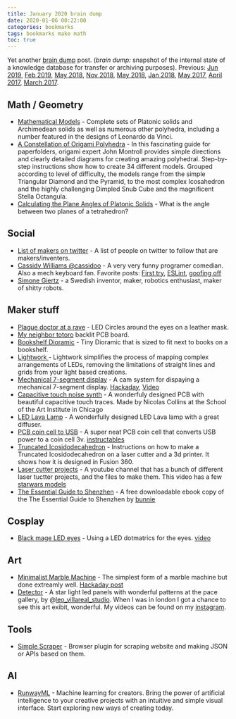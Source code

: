```yaml
---
title: January 2020 brain dump 
date: 2020-01-06 00:22:00
categories: bookmarks
tags: bookmarks make math
toc: true
---
```



Yet another [brain dump](https://en.wikipedia.org/wiki/Brain_dump) post. (*brain dump:* snapshot of the internal state of a knowledge database for transfer or archiving purposes). Previous: [Jun 2019](/jun-2019-brain-dump/),  [Feb 2019](/feb-2019-brain-dump), [May 2018](/may-2018-brain-dump), [Nov 2018](/nov-2018-brain-dump), [May 2018](/may-2018-brain-dump), [Jan 2018](/january-2018-brain-dump), [May 2017](/notes-from-may_2017), [April 2017](/notes-from-april_2017), [March 2017](/notes-from-march_2017). 

## Math / Geometry  

- [Mathematical Models](https://home.cc.umanitoba.ca/~gunderso/pages/models.html) - Complete sets of Platonic solids and Archimedean solids as well as numerous other polyhedra, including a number featured in the designs of Leonardo da Vinci. 
- [A Constellation of Origami Polyhedra](https://www.amazon.ca/Constellation-Origami-Polyhedra-John-Montroll/dp/0486439585/) - In this fascinating guide for paperfolders, origami expert John Montroll provides simple directions and clearly detailed diagrams for creating amazing polyhedral. Step-by-step instructions show how to create 34 different models. Grouped according to level of difficulty, the models range from the simple Triangular Diamond and the Pyramid, to the most complex Icosahedron and the highly challenging Dimpled Snub Cube and the magnificent Stella Octangula.
- [Calculating the Plane Angles of Platonic Solids](https://luckytoilet.wordpress.com/2011/10/11/calculating-the-plane-angles-of-platonic-solids/) - What is the angle between two planes of a tetrahedron?


## Social  

- [List of makers on twitter](https://twitter.com/airbornesurfer/status/1120456497513865218) - A list of people on twitter to follow that are makers/inventers. 
- [Cassidy Williams @cassidoo](https://twitter.com/cassidoo) - A very very funny programer comedian. Also a mech keyboard fan. Favorite posts: [First try](https://twitter.com/cassidoo/status/1153738731188187141), [ESLint](https://twitter.com/cassidoo/status/1185656470953549824), [goofing off](https://twitter.com/cassidoo/status/1179110386445905920)
- [Simone Giertz](https://www.youtube.com/channel/UC3KEoMzNz8eYnwBC34RaKCQ) - a Swedish inventor, maker, robotics enthusiast, maker of shitty robots. 

## Maker stuff 

- [Plague doctor at a rave](https://twitter.com/BanhammersWrath/status/1150139506437316609) - LED Circles around the eyes on a leather mask.
- [My neighbor totoro](https://twitter.com/wireengineer/status/1150201866069905409) backlit PCB board. 
- [Bookshelf Dioramic](https://laughingsquid.com/back-alley-bookshelf-inserts/) - Tiny Dioramic that is sized to fit next to books on a bookshelf.
- [Lightwork ](https://github.com/marvage/Lightwork) - Lightwork simplifies the process of mapping complex arrangements of LEDs, removing the limitations of straight lines and grids from your light based creations.
- [Mechanical 7-segment display](http://fablabsendai-flat.com/2019/11/04/mechanical7seg_en/) - A cam system for dispaying a mechanical 7-segment display. [Hackaday](https://hackaday.com/2019/11/11/mechanical-seven-segment-display-mixes-art-with-hacking/), [Video](https://www.youtube.com/watch?v=tSkKMkYYUJM)
- [Capacitive touch noise synth](https://twitter.com/oshpark/status/1206711384223997958?s=09) - A wonderfuly designed PCB with beautiful capacitive touch traces. Made by Nicolas Collins at the School of the Art Institute in Chicago
- [LED Lava Lamp](https://hackaday.com/2019/03/06/fueled-by-jealousy-this-smart-lamp-really-shines/) - A wonderfully designed LED Lava lamp with a great diffuser.
- [PCB coin cell to USB](https://youtu.be/PJs1Ax6M9Qs?t=671) - A super neat PCB coin cell that converts USB power to a coin cell 3v. [instructables](https://www.instructables.com/id/PCB-Christmas-Tree-Card/)
- [Truncated Icosidodecahedron](https://www.instructables.com/id/Design-Build-a-Truncated-Icosidodecahedron/) - Instructions on how to make a Truncated Icosidodecahedron on a laser cutter and a 3d printer. It shows how it is designed in Fusion 360. 
- [Laser cutter projects](https://www.youtube.com/channel/UC_RbkyX5b3Fh4EGI5xYPfVw) - A youtube channel that has a bunch of different laser tuctter projects, and the files to make them. This video has a few [starwars models](https://www.youtube.com/watch?v=ce86lg4Vz_g)
- [The Essential Guide to Shenzhen](https://www.bunniestudios.com/blog/?p=5689) - A free downloadable ebook copy of the The Essential Guide to Shenzhen by [bunnie](https://twitter.com/bunniestudios) 

## Cosplay 

- [Black mage LED eyes](https://twitter.com/labratbot/status/1130450748284841984) - Using a LED dotmatrics for the eyes. [video](https://www.instagram.com/p/BxptEeencqw/?igshid=ijvoo59mhtbo)

## Art 

- [Minimalist Marble Machine](https://tinkerlog.com/2015/02/24/minimalist-marble-machine/) - The simplest form of a marble machine but done extreamly well. [Hackaday post](https://hackaday.com/2015/03/21/your-marble-machine-doesnt-need-to-change-the-world/)
- [Detector](https://www.instagram.com/p/B5L9C8lFRrw/?igshid=1peo39679eni2) - A star light led panels with wonderful patterns at the pace gallery, by @[leo_villareal_studio](https://www.instagram.com/leo_villareal_studio/). When I was in london I got a chance to see this art exibit, wonderful. My videos can be found on my [instagram](https://www.instagram.com/p/B6T__rwBzej/).

## Tools 

- [Simple Scraper](https://simplescraper.io/) - Browser plugin for scraping website and making JSON or APIs based on them. 

## AI 

- [RunwayML](https://runwayml.com/) - Machine learning for creators. Bring the power of artificial intelligence to your creative projects with an intuitive and simple visual interface. Start exploring new ways of creating today.
